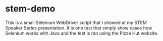 # stem-demo
This is a small Selenium WebDriver script that I showed at my STEM Speaker Series presentation. It is one test that simply show cases how Selenium works with Java and the test is ran using the Pizza Hut website.
